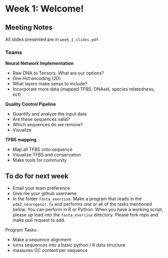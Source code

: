 # Week 1: Welcome!

## Meeting Notes

All slides presented are in `week_1_slides.pdf`.

### Teams

**Neural Network Implementation**

- Raw DNA to Tensors, What are our options?
- One Hot encoding (2D)
- What layers make sense to include?
- Incorporate more data (mapped TFBS, DNAseI, species relatedness, ect)

**Quality Control Pipeline**

- Quantify and analyze the input data
- Are these sequences valid? 
- Which sequences do we remove?
- Visualize

**TFBS mapping**

-  Map all TFBS onto sequence
-  Visualize TFBS and conservation
-  Make tools for community

## To do for next week

- Email your team preference
- Give me your github username
- In the folder `fasta_exercise`. Make a program that reads in the `pdm2_neurogenic.fa` and performs one or all of the tasks mentioned below. You can perform in R or Python. When you have a working script, please up load into the `fasta_exercise` directory. Please fork repo and make pull request to add.

Program Tasks:

-   Make a sequence alignment 
-   turns sequences into a basic python / R data structure 
-   measures GC content per sequence

